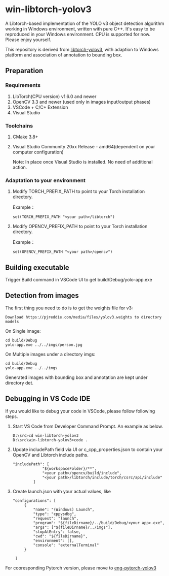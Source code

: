# win-libtorch-yolov3
A Libtorch-based implementation of the YOLO v3 object detection algorithm working in Windows environment, written with pure C++. It's easy to be reproduced in your Windows environment. CPU is supported for now. Please enjoy yourself.

This repository is derived from [libtorch-yolov3](https://github.com/walktree/libtorch-yolov3), with adaption to Windows platform and association of annotation to bounding box.

## Preparation

### Requirements
1. LibTorch(CPU version) v1.6.0 and newer
2. OpenCV 3.3 and newer (used only in images input/output phases)
3. VSCode + C/C+ Extension
4. Visual Studio 

### Toolchains
1. CMake 3.8+
2. Visual Studio Community 20xx Release - amd64(dependent on your computer configuration)

   Note: In place once Visual Studio is installed. No need of additional action.

### Adaptation to your environment
1. Modify TORCH_PREFIX_PATH to point to your Torch installation directory.

   Example：

   ```set(TORCH_PREFIX_PATH "<your path>/libtorch")```
2. Modify OPENCV_PREFIX_PATH to point to your Torch installation directory.

   Example：

   ```set(OPENCV_PREFIX_PATH "<your path>/opencv")```

## Building executable
Trigger Build command in VSCode UI to get build/Debug/yolo-app.exe

## Detection from images

The first thing you need to do is to get the weights file for v3:

```
Download https://pjreddie.com/media/files/yolov3.weights to directory models
```

On Single image:
```
cd build/Debug
yolo-app.exe ../../imgs/person.jpg
```
On Multiple images under a directory imgs:
```
cd build/Debug
yolo-app.exe ../../imgs
```
Generated images with bounding box and annotation are kept under directory det.

## Debugging in VS Code IDE
If you would like to debug your code in VSCode, please follow following steps.
1. Start VS Code from Developer Command Prompt. An example as below.
   ```
   D:\src>cd win-libtorch-yolov3
   D:\src\win-libtorch-yolov3>code .
   ```
2. Update includePath field via UI or c_cpp_properties.json to contain your OpenCV and Libtorch include paths.
   ```
   "includePath": [
                "${workspaceFolder}/**",
                "<your path>/opencv/build/include",
                "<your path>/libtorch/include/torch/csrc/api/include"
            ]
   ```
3. Create launch.json with your actual values, like
   ```
   "configurations": [
        {
            "name": "(Windows) Launch",
            "type": "cppvsdbg",
            "request": "launch",
            "program": "${fileDirname}/../build/Debug/<your app>.exe",
            "args": ["${fileDirname}/../imgs"],
            "stopAtEntry": false,
            "cwd": "${fileDirname}",
            "environment": [],
            "console": "externalTerminal"
        }

    ]
   ```

For cooresponding Pytorch version, please move to [eng-pytorch-yolov3](https://github.com/RyanFeiluX/eng-pytorch-yolov3)
